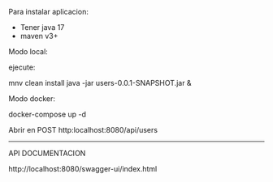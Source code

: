Para instalar aplicacion:

- Tener java 17
- maven v3+

Modo local:

ejecute: 

mnv clean install
java -jar users-0.0.1-SNAPSHOT.jar &


Modo docker:

docker-compose up -d

Abrir en POST http:localhost:8080/api/users


---------------------

API DOCUMENTACION

http://localhost:8080/swagger-ui/index.html
